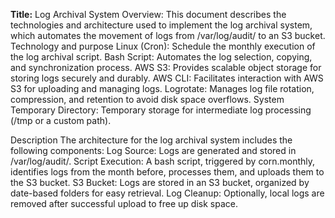 **Title:**
Log Archival System
Overview:
This document describes the technologies and architecture used to implement the log archival system, which automates the movement of logs from /var/log/audit/ to an S3 bucket.
Technology and purpose
Linux (Cron):
Schedule the monthly execution of the log archival script.
Bash Script:
Automates the log selection, copying, and synchronization process.
AWS S3:
Provides scalable object storage for storing logs securely and durably.
AWS CLI:
Facilitates interaction with AWS S3 for uploading and managing logs.
Logrotate:
Manages log file rotation, compression, and retention to avoid disk space overflows.
System Temporary Directory:
Temporary storage for intermediate log processing (/tmp or a custom path).

Description
The architecture for the log archival system includes the following components:
Log Source: Logs are generated and stored in /var/log/audit/.
Script Execution: A bash script, triggered by corn.monthly, identifies logs from the month before, processes them, and uploads them to the S3 bucket.
S3 Bucket: Logs are stored in an S3 bucket, organized by date-based folders for easy retrieval.
Log Cleanup: Optionally, local logs are removed after successful upload to free up disk space.
